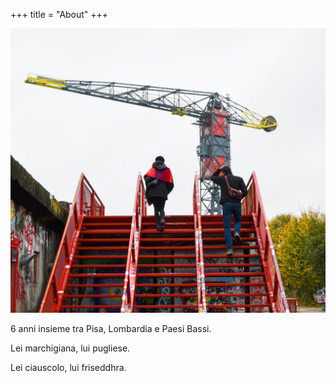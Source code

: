 +++
title = "About"
+++

![Sara & Pier up the stairs](../img/about.jpg#about)

6 anni insieme tra Pisa, Lombardia e Paesi Bassi. 

Lei marchigiana, lui pugliese. 

Lei ciauscolo, lui friseddhra. 

